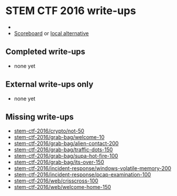 # STEM CTF 2016 write-ups

* <TODO>
* [Scoreboard](TODO) or [local alternative](TODOLOCAL)

## Completed write-ups

* none yet

## External write-ups only

* none yet

## Missing write-ups

* [stem-ctf-2016/crypto/not-50](stem-ctf-2016/crypto/not-50)
* [stem-ctf-2016/grab-bag/welcome-10](stem-ctf-2016/grab-bag/welcome-10)
* [stem-ctf-2016/grab-bag/alien-contact-200](stem-ctf-2016/grab-bag/alien-contact-200)
* [stem-ctf-2016/grab-bag/traffic-dots-150](stem-ctf-2016/grab-bag/traffic-dots-150)
* [stem-ctf-2016/grab-bag/supa-hot-fire-100](stem-ctf-2016/grab-bag/supa-hot-fire-100)
* [stem-ctf-2016/grab-bag/its-over-150](stem-ctf-2016/grab-bag/its-over-150)
* [stem-ctf-2016/incident-response/windows-volatile-memory-200](stem-ctf-2016/incident-response/windows-volatile-memory-200)
* [stem-ctf-2016/incident-response/pcap-examination-100](stem-ctf-2016/incident-response/pcap-examination-100)
* [stem-ctf-2016/web/crisscross-100](stem-ctf-2016/web/crisscross-100)
* [stem-ctf-2016/web/welcome-home-150](stem-ctf-2016/web/welcome-home-150)